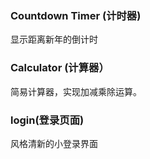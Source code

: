 ### Countdown Timer (计时器)
显示距离新年的倒计时

### Calculator (计算器）
简易计算器，实现加减乘除运算。

### login(登录页面)
风格清新的小登录界面

